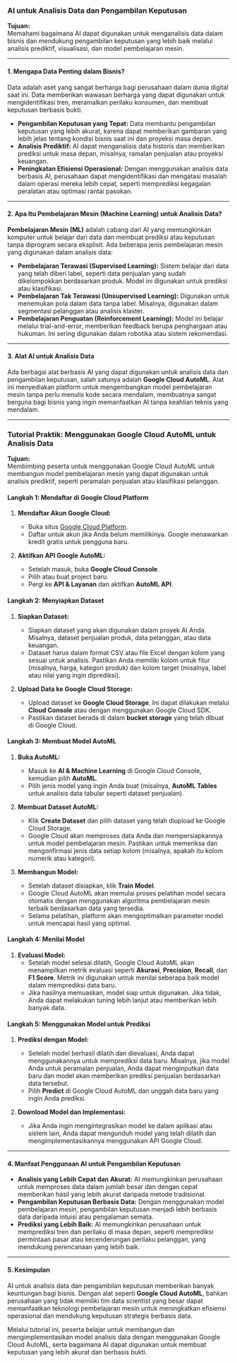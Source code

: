 ### **AI untuk Analisis Data dan Pengambilan Keputusan**

**Tujuan:**  
Memahami bagaimana AI dapat digunakan untuk menganalisis data dalam bisnis dan mendukung pengambilan keputusan yang lebih baik melalui analisis prediktif, visualisasi, dan model pembelajaran mesin.

---

#### **1. Mengapa Data Penting dalam Bisnis?**

Data adalah aset yang sangat berharga bagi perusahaan dalam dunia digital saat ini. Data memberikan wawasan berharga yang dapat digunakan untuk mengidentifikasi tren, meramalkan perilaku konsumen, dan membuat keputusan berbasis bukti.

- **Pengambilan Keputusan yang Tepat:** Data membantu pengambilan keputusan yang lebih akurat, karena dapat memberikan gambaran yang lebih jelas tentang kondisi bisnis saat ini dan proyeksi masa depan.
- **Analisis Prediktif:** AI dapat menganalisis data historis dan memberikan prediksi untuk masa depan, misalnya, ramalan penjualan atau proyeksi keuangan.
- **Peningkatan Efisiensi Operasional:** Dengan menggunakan analisis data berbasis AI, perusahaan dapat mengidentifikasi dan mengatasi masalah dalam operasi mereka lebih cepat, seperti memprediksi kegagalan peralatan atau optimasi rantai pasokan.

---

#### **2. Apa Itu Pembelajaran Mesin (Machine Learning) untuk Analisis Data?**

**Pembelajaran Mesin (ML)** adalah cabang dari AI yang memungkinkan komputer untuk belajar dari data dan membuat prediksi atau keputusan tanpa diprogram secara eksplisit. Ada beberapa jenis pembelajaran mesin yang digunakan dalam analisis data:

- **Pembelajaran Terawasi (Supervised Learning):** Sistem belajar dari data yang telah diberi label, seperti data penjualan yang sudah dikelompokkan berdasarkan produk. Model ini digunakan untuk prediksi atau klasifikasi.
- **Pembelajaran Tak Terawasi (Unsupervised Learning):** Digunakan untuk menemukan pola dalam data tanpa label. Misalnya, digunakan dalam segmentasi pelanggan atau analisis klaster.
- **Pembelajaran Penguatan (Reinforcement Learning):** Model ini belajar melalui trial-and-error, memberikan feedback berupa penghargaan atau hukuman. Ini sering digunakan dalam robotika atau sistem rekomendasi.

---

#### **3. Alat AI untuk Analisis Data**

Ada berbagai alat berbasis AI yang dapat digunakan untuk analisis data dan pengambilan keputusan, salah satunya adalah **Google Cloud AutoML**. Alat ini menyediakan platform untuk mengembangkan model pembelajaran mesin tanpa perlu menulis kode secara mendalam, membuatnya sangat berguna bagi bisnis yang ingin memanfaatkan AI tanpa keahlian teknis yang mendalam.

---

### **Tutorial Praktik: Menggunakan Google Cloud AutoML untuk Analisis Data**

**Tujuan:**  
Membimbing peserta untuk menggunakan Google Cloud AutoML untuk membangun model pembelajaran mesin yang dapat digunakan untuk analisis prediktif, seperti peramalan penjualan atau klasifikasi pelanggan.

#### **Langkah 1: Mendaftar di Google Cloud Platform**
1. **Mendaftar Akun Google Cloud:**
   - Buka situs [Google Cloud Platform](https://cloud.google.com/).
   - Daftar untuk akun jika Anda belum memilikinya. Google menawarkan kredit gratis untuk pengguna baru.

2. **Aktifkan API Google AutoML:**
   - Setelah masuk, buka **Google Cloud Console**.
   - Pilih atau buat project baru.
   - Pergi ke **API & Layanan** dan aktifkan **AutoML API**.

#### **Langkah 2: Menyiapkan Dataset**
1. **Siapkan Dataset:**
   - Siapkan dataset yang akan digunakan dalam proyek AI Anda. Misalnya, dataset penjualan produk, data pelanggan, atau data keuangan.
   - Dataset harus dalam format CSV atau file Excel dengan kolom yang sesuai untuk analisis. Pastikan Anda memiliki kolom untuk fitur (misalnya, harga, kategori produk) dan kolom target (misalnya, label atau nilai yang ingin diprediksi).

2. **Upload Data ke Google Cloud Storage:**
   - Upload dataset ke **Google Cloud Storage**. Ini dapat dilakukan melalui **Cloud Console** atau dengan menggunakan Google Cloud SDK.
   - Pastikan dataset berada di dalam **bucket storage** yang telah dibuat di Google Cloud.

#### **Langkah 3: Membuat Model AutoML**
1. **Buka AutoML:**
   - Masuk ke **AI & Machine Learning** di Google Cloud Console, kemudian pilih **AutoML**.
   - Pilih jenis model yang ingin Anda buat (misalnya, **AutoML Tables** untuk analisis data tabular seperti dataset penjualan).

2. **Membuat Dataset AutoML:**
   - Klik **Create Dataset** dan pilih dataset yang telah diupload ke Google Cloud Storage.
   - Google Cloud akan memproses data Anda dan mempersiapkannya untuk model pembelajaran mesin. Pastikan untuk memeriksa dan mengonfirmasi jenis data setiap kolom (misalnya, apakah itu kolom numerik atau kategori).

3. **Membangun Model:**
   - Setelah dataset disiapkan, klik **Train Model**.
   - Google Cloud AutoML akan memulai proses pelatihan model secara otomatis dengan menggunakan algoritma pembelajaran mesin terbaik berdasarkan data yang tersedia.
   - Selama pelatihan, platform akan mengoptimalkan parameter model untuk mencapai hasil yang optimal.

#### **Langkah 4: Menilai Model**
1. **Evaluasi Model:**
   - Setelah model selesai dilatih, Google Cloud AutoML akan menampilkan metrik evaluasi seperti **Akurasi**, **Precision**, **Recall**, dan **F1 Score**. Metrik ini digunakan untuk menilai seberapa baik model dalam memprediksi data baru.
   - Jika hasilnya memuaskan, model siap untuk digunakan. Jika tidak, Anda dapat melakukan tuning lebih lanjut atau memberikan lebih banyak data.

#### **Langkah 5: Menggunakan Model untuk Prediksi**
1. **Prediksi dengan Model:**
   - Setelah model berhasil dilatih dan dievaluasi, Anda dapat menggunakannya untuk memprediksi data baru. Misalnya, jika model Anda untuk peramalan penjualan, Anda dapat menginputkan data baru dan model akan memberikan prediksi penjualan berdasarkan data tersebut.
   - Pilih **Predict** di Google Cloud AutoML dan unggah data baru yang ingin Anda prediksi.

2. **Download Model dan Implementasi:**
   - Jika Anda ingin mengintegrasikan model ke dalam aplikasi atau sistem lain, Anda dapat mengunduh model yang telah dilatih dan mengimplementasikannya menggunakan API Google Cloud.

---

#### **4. Manfaat Penggunaan AI untuk Pengambilan Keputusan**

- **Analisis yang Lebih Cepat dan Akurat:** AI memungkinkan perusahaan untuk memproses data dalam jumlah besar dan dengan cepat memberikan hasil yang lebih akurat daripada metode tradisional.
- **Pengambilan Keputusan Berbasis Data:** Dengan menggunakan model pembelajaran mesin, pengambilan keputusan menjadi lebih berbasis data daripada intuisi atau pengalaman semata.
- **Prediksi yang Lebih Baik:** AI memungkinkan perusahaan untuk memprediksi tren dan perilaku di masa depan, seperti memprediksi permintaan pasar atau kecenderungan perilaku pelanggan, yang mendukung perencanaan yang lebih baik.

---

#### **5. Kesimpulan**

AI untuk analisis data dan pengambilan keputusan memberikan banyak keuntungan bagi bisnis. Dengan alat seperti **Google Cloud AutoML**, bahkan perusahaan yang tidak memiliki tim data scientist yang besar dapat memanfaatkan teknologi pembelajaran mesin untuk meningkatkan efisiensi operasional dan mendukung keputusan strategis berbasis data.

Melalui tutorial ini, peserta belajar untuk membangun dan mengimplementasikan model analisis data dengan menggunakan Google Cloud AutoML, serta bagaimana AI dapat digunakan untuk membuat keputusan yang lebih akurat dan berbasis bukti.